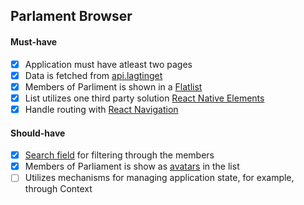 ## Parlament Browser

#### Must-have

- [x] Application must have atleast two pages
- [x] Data is fetched from [api.lagtinget](https://api.lagtinget.ax/api/persons.json)
- [x] Members of Parliment is shown in a [Flatlist](https://reactnative.dev/docs/flatlist?language=javascript)
- [x] List utilizes one third party solution [React Native Elements](https://reactnativeelements.com/docs/components/listitem)
- [x] Handle routing with [React Navigation](https://reactnavigation.org/)

#### Should-have

- [x] [Search field](https://reactnativeelements.com/docs/components/searchbar) for filtering through the members
- [x] Members of Parliament is show as [avatars](https://reactnativeelements.com/docs/components/avatar) in the list
- [ ] Utilizes mechanisms for managing application state, for example, through Context
